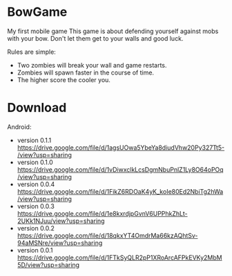# BowGame
My first mobile game
This game is about defending yourself against mobs with your bow. Don't let them get to your walls and good luck.

Rules are simple:
- Two zombies will break your wall and game restarts.
- Zombies will spawn faster in the course of time.
- The higher score the cooler you.

# Download

Android:
- version 0.1.1
https://drive.google.com/file/d/1agsUOwa5YbeYa8diudVhw20Py327Tt5-/view?usp=sharing
- version 0.1.0
https://drive.google.com/file/d/1vDiwxclkLcsDgmNbuPnlZ1Ly8O64oPOq/view?usp=sharing
- version 0.0.4
https://drive.google.com/file/d/1FikZ6RDOaK4yK_koIe80Ed2NbiTg2hWa/view?usp=sharing
- version 0.0.3
https://drive.google.com/file/d/1e8kxrdjpGvnV6UPPhkZhLt-2UKk1NJuu/view?usp=sharing
- version 0.0.2 
https://drive.google.com/file/d/18qkxYT4OmdrMa66kzAQhtSv-94aMSNre/view?usp=sharing
- version 0.0.1
https://drive.google.com/file/d/1FTkSyQLR2pP1XRoArcAFPkEVKy2MbM5D/view?usp=sharing
